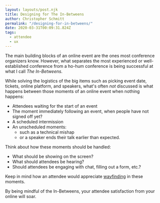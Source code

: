 ```yaml
---
layout: layouts/post.njk
title: Designing for The In-Betweens
author: Christopher Schmitt
permalink: "/designing-for-in-betweens/"
date: 2020-03-31T00:09:31.824Z
tags:
  - attendee
  - ux
---
```


The main building blocks of an online event are the ones most conference organizers know. However, what separates the most experienced or well-established conference from a ho-hum conference is being successful at what I call _The In-Betweens_. 

While solving the logistics of the big items such as picking event date, tickets, online platform, and speakers, what's often _not_ discussed is what happens between those moments of an online event when nothing happens:

* Attendees waiting for the start of an event
* The moment immediately following an event, when people have not signed off yet?
* A scheduled intermission
* An unscheduled moments: 
  * such as a technical mishap 
  * or a speaker ends their talk earlier than expected.

Think about how these moments should be handled:

* What should be showing on the screen?
* What should attendees be hearing?
* Should attendees be engaging with chat, filling out a form, etc.?

Keep in mind how an attendee would appreciate [wayfinding](/wayfinding-for-virtual-attendees/) in these moments.

By being mindful of the In-Betweens, your attendee satisfaction from your online will soar. 